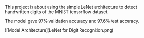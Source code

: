 This project is about using the simple LeNet architecture to detect handwritten digits of the MNIST tensorflow dataset.

The model gave 97% validation accuracy and 97.6% test accuracy.

![Model Architecture](LeNet for Digit Recognition.png)
